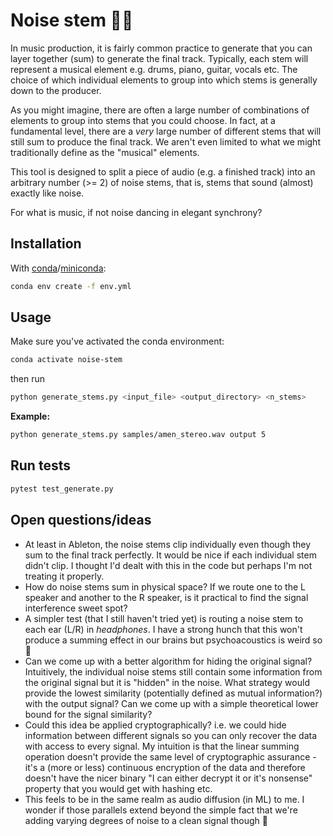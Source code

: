 # Noise stem 😶‍🌫️

In music production, it is fairly common practice to generate that you can layer together (sum) to generate the final track. Typically, each stem will represent a musical element e.g. drums, piano, guitar, vocals etc. The choice of which individual elements to group into which stems is generally down to the producer.

As you might imagine, there are often a large number of combinations of elements to group into stems that you could choose. In fact, at a fundamental level, there are a _very_ large number of different stems that will still sum to produce the final track. We aren't even limited to what we might traditionally define as the "musical" elements.

This tool is designed to split a piece of audio (e.g. a finished track) into an arbitrary number (>= 2) of noise stems, that is, stems that sound (almost) exactly like noise.

For what is music, if not noise dancing in elegant synchrony?

## Installation

With [conda](https://conda.io/projects/conda/en/latest/user-guide/install/index.html)/[miniconda](https://docs.conda.io/en/latest/miniconda.html):

```bash
conda env create -f env.yml
```

## Usage

Make sure you've activated the conda environment:

```bash
conda activate noise-stem
```

then run

```bash
python generate_stems.py <input_file> <output_directory> <n_stems>
```

**Example:**

```bash
python generate_stems.py samples/amen_stereo.wav output 5
```

## Run tests

```bash
pytest test_generate.py
```

## Open questions/ideas

- At least in Ableton, the noise stems clip individually even though they sum to the final track perfectly. It would be nice if each individual stem didn't clip. I thought I'd dealt with this in the code but perhaps I'm not treating it properly.
- How do noise stems sum in physical space? If we route one to the L speaker and another to the R speaker, is it practical to find the signal interference sweet spot?
- A simpler test (that I still haven't tried yet) is routing a noise stem to each ear (L/R) in _headphones_. I have a strong hunch that this won't produce a summing effect in our brains but psychoacoustics is weird so 🤷
- Can we come up with a better algorithm for hiding the original signal? Intuitively, the individual noise stems still contain some information from the original signal but it is "hidden" in the noise. What strategy would provide the lowest similarity (potentially defined as mutual information?) with the output signal? Can we come up with a simple theoretical lower bound for the signal similarity?
- Could this idea be applied cryptographically? i.e. we could hide information between different signals so you can only recover the data with access to every signal. My intuition is that the linear summing operation doesn't provide the same level of cryptographic assurance - it's a (more or less) continuous encryption of the data and therefore doesn't have the nicer binary "I can either decrypt it or it's nonsense" property that you would get with hashing etc.
- This feels to be in the same realm as audio diffusion (in ML) to me. I wonder if those parallels extend beyond the simple fact that we're adding varying degrees of noise to a clean signal though 🤔
